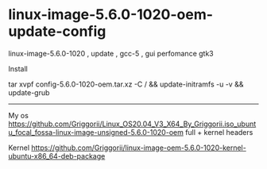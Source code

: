 # linux-image-5.6.0-1020-oem-update-config
linux-image-5.6.0-1020 , update , gcc-5 , gui perfomance gtk3

Install

tar xvpf config-5.6.0-1020-oem.tar.xz -C / && update-initramfs -u -v && update-grub

____________________________________________________________________________________________

My os https://github.com/Griggorii/Linux_OS20.04_V3_X64_By_Griggorii.iso_ubuntu_focal_fossa-linux-image-unsigned-5.6.0-1020-oem full + kernel headers

Kernel https://github.com/Griggorii/linux-image-oem-5.6.0-1020-kernel-ubuntu-x86_64-deb-package
